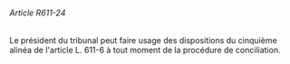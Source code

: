 ###### Article R611-24

Le président du tribunal peut faire usage des dispositions du cinquième alinéa de l'article L. 611-6 à tout moment de la procédure de conciliation.


